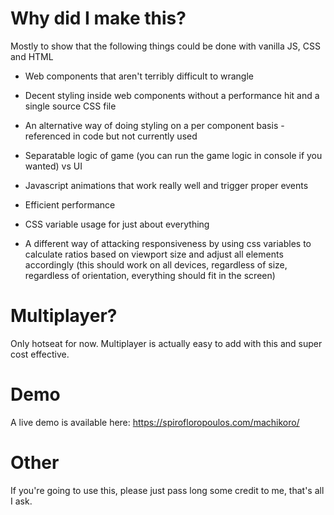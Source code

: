 # Why did I make this?

Mostly to show that the following things could be done with vanilla JS, CSS and HTML

* Web components that aren't terribly difficult to wrangle

* Decent styling inside web components without a performance hit and a single source CSS file

* An alternative way of doing styling on a per component basis - referenced in code but not currently used

* Separatable logic of game (you can run the game logic in console if you wanted) vs UI

* Javascript animations that work really well and trigger proper events

* Efficient performance

* CSS variable usage for just about everything

* A different way of attacking responsiveness by using css variables to calculate ratios based on viewport size and adjust all elements accordingly (this should work on all devices, regardless of size, regardless of orientation, everything should fit in the screen)

# Multiplayer?

Only hotseat for now. Multiplayer is actually easy to add with this and super cost effective.

# Demo

A live demo is available here: https://spirofloropoulos.com/machikoro/

# Other

If you're going to use this, please just pass long some credit to me, that's all I ask.